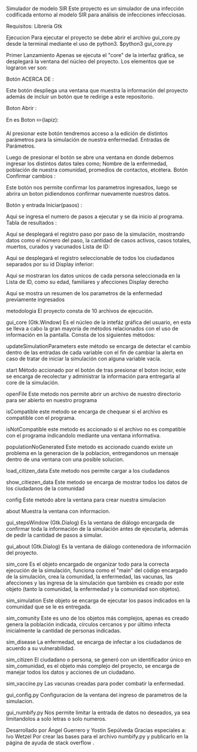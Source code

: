 Simulador de modelo SIR
Este proyecto es un simulador de una infección codificada entorno al modelo SIR para análisis de infecciones infecciosas.

Requisitos:
Librería Gtk

Ejecucion
Para ejecutar el proyecto se debe abrir el archivo gui_core.py desde la terminal mediante el uso de python3. $python3 gui_core.py

Primer Lanzamiento
Apenas se ejecuta el "core" de la interfaz gráfica, se desplegará la ventana del núcleo del proyecto. Los elementos que se lograron ver son:

Botón ACERCA DE :

Este botón despliega una ventana que muestra la información del proyecto además de incluir un botón que te redirige a este repositorio.

Boton Abrir :

En es
Boton ✏️(lapiz):

Al presionar este botón tendremos acceso a la edición de distintos parámetros para la simulación de nuestra enfermedad.
Entradas de Parámetros.

Luego de presionar el botón se abre una ventana en donde debemos ingresar los distintos datos tales como; Nombre de la enfermedad, población de nuestra comunidad, promedios de contactos, etcétera.
Botón Confirmar cambios :

Este botón nos permite confirmar los parametros ingresados, luego se abrira un boton pidiendonos confirmar nuevamente nuestros datos.
																										
Botón y entrada Iniciar(pasos) :

Aqui se ingresa el numero de pasos a ejecutar y se da inicio al programa.
Tabla de resultados :

Aquí se desplegará el registro paso por paso de la simulación, mostrando datos como el número del paso, la cantidad de casos activos, casos totales, muertos, curados y vacunados
Lista de ID:

Aqui se desplegará el registro seleccionable de todos los ciudadanos separados por su id
Display inferior:

Aqui se mostraran los datos unicos de cada persona seleccionada en la Lista de ID, como su edad, familiares y afecciones
Display derecho

Aqui se mostra un resumen de los parametros de la enfermedad previamente ingresados

metodologia
El proyecto consta de 10 archivos de ejecución.

gui_core (Gtk.Window) Es el núcleo de la intefáz gráfica del usuario, en esta se lleva a cabo la gran mayoría de métodos relacionados con el uso de información en la pantalla. Consta de los siguientes métodos:

updateSimulationParameters este método se encarga de detectar el cambio dentro de las entradas de cada variable con el fin de cambiar la alerta en caso de tratar de iniciar la simulación con alguna variable vacía.

start Método accionado por el botón de tras presionar el boton incisr, este se encarga de recolectar y administrar la información para entregarla al core de la simulación.

openFile Este metodo nos permite abrir un archivo de nuestro directorio para ser abierto en nuestro programa

isCompatible este metodo se encarga de chequear si el archivo es compatible con el programa.

isNotCompatible este metodo es accionado si el archivo no es compatible con el programa indicandolo mediante una ventana informativa.

populationNoGenerated Este metodo es accionado cuando existe un problema en la generacion de la poblacion, entregandonos un mensaje dentro de una ventana con una posible solucion.

load_citizen_data Este metodo nos permite cargar a los ciudadanos

show_citiezen_data Este metodo se encarga de mostrar todos los datos de los ciudadanos de la comunidad

config Este metodo abre la ventana para crear nuestra simulacion

about Muestra la ventana con informacion.

gui_stepsWindow (Gtk.Dialog) Es la ventana de diálogo encargada de confirmar toda la información de la simulación antes de ejecutarla, además de pedir la cantidad de pasos a simular.

gui_about (Gtk.Dialog) Es la ventana de diálogo contenedora de información del proyecto.

sim_core Es el objeto encargado de organizar todo para la correcta ejecución de la simulación, funciona como el "main" del código encargado de la simulación, crea la comunidad, la enfermedad, las vacunas, las afecciones y las ingresa de la simulación que también es creado por este objeto (tanto la comunidad, la enfermedad y la comunidad son objetos).

sim_simulation Este objeto se encarga de ejecutar los pasos indicados en la comunidad que se le es entregada.

sim_comunity Este es uno de los objetos más complejos, apenas es creado genera la población indicada, círculos cercanos y por último infecta inicialmente la cantidad de personas indicadas. 

sim_disease La enfermedad, se encarga de infectar a los ciudadanos de acuerdo a su vulnerabilidad.

sim_citizen El ciudadano o persona, se generó con un identificador único en sim_comunidad, es el objeto más complejo del proyecto, se encarga de manejar todos los datos y acciones de un ciudadano.

sim_vaccine.py Las vacunas creadas para poder combatir la enfermedad.

gui_config.py Configuracion de la ventana del ingreso de parametros de la simulacion.

gui_numbify.py Nos permite limitar la entrada de datos no deseados, ya sea limitandolos a solo letras o solo numeros.

Desarrollado por Ángel Guerrero y Yostin Sepúlveda
Gracias especiales a:
Ivo Wetzel Por crear las bases para el archivo numbify.py y publicarlo en la página de ayuda de stack overflow .
